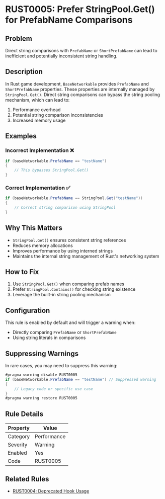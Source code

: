 # RUST0005: Prefer StringPool.Get() for PrefabName Comparisons

## Problem

Direct string comparisons with `PrefabName` or `ShortPrefabName` can lead to inefficient and potentially inconsistent string handling.

## Description

In Rust game development, `BaseNetworkable` provides `PrefabName` and `ShortPrefabName` properties. These properties are internally managed by `StringPool.Get()`. Direct string comparisons can bypass the string pooling mechanism, which can lead to:

1. Performance overhead
2. Potential string comparison inconsistencies
3. Increased memory usage

## Examples

### Incorrect Implementation ❌

```csharp
if (baseNetworkable.PrefabName == "testName")
{
    // This bypasses StringPool.Get()
}
```

### Correct Implementation ✅

```csharp
if (baseNetworkable.PrefabName == StringPool.Get("testName"))
{
    // Correct string comparison using StringPool
}
```

## Why This Matters

- `StringPool.Get()` ensures consistent string references
- Reduces memory allocations
- Improves performance by using interned strings
- Maintains the internal string management of Rust's networking system

## How to Fix

1. Use `StringPool.Get()` when comparing prefab names
2. Prefer `StringPool.Contains()` for checking string existence
3. Leverage the built-in string pooling mechanism

## Configuration

This rule is enabled by default and will trigger a warning when:
- Directly comparing `PrefabName` or `ShortPrefabName`
- Using string literals in comparisons

## Suppressing Warnings

In rare cases, you may need to suppress this warning:

```csharp
#pragma warning disable RUST0005
if (baseNetworkable.PrefabName == "testName") // Suppressed warning
{
    // Legacy code or specific use case
}
#pragma warning restore RUST0005
```

## Rule Details

| Property | Value |
|----------|-------|
| Category | Performance |
| Severity | Warning |
| Enabled | Yes |
| Code | RUST0005 |

## Related Rules

- [RUST0004: Deprecated Hook Usage](RUST0004.md)
